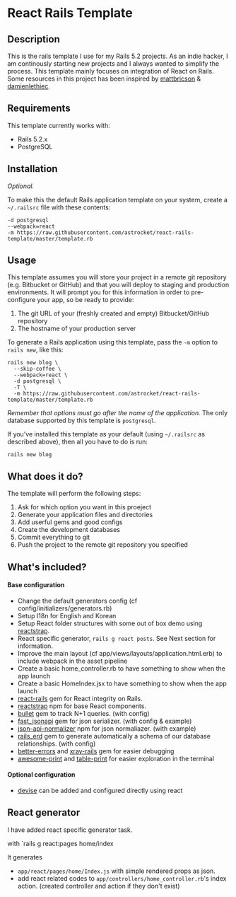 # React Rails Template

## Description
This is the rails template I use for my Rails 5.2 projects.
As an indie hacker, I am continously starting new projects and I always wanted to simplify the process.
This template mainly focuses on integration of React on Rails.
Some resources in this project has been inspired by [mattbricson][] & [damienlethiec][].

## Requirements

This template currently works with:

* Rails 5.2.x
* PostgreSQL

## Installation

*Optional.*

To make this the default Rails application template on your system, create a `~/.railsrc` file with these contents:

```
-d postgresql
--webpack=react
-m https://raw.githubusercontent.com/astrocket/react-rails-template/master/template.rb
```

## Usage

This template assumes you will store your project in a remote git repository (e.g. Bitbucket or GitHub) and that you will deploy to staging and production environments. It will prompt you for this information in order to pre-configure your app, so be ready to provide:

1. The git URL of your (freshly created and empty) Bitbucket/GitHub repository
2. The hostname of your production server

To generate a Rails application using this template, pass the `-m` option to `rails new`, like this:

```
rails new blog \
  --skip-coffee \
  --webpack=react \
  -d postgresql \
  -T \
  -m https://raw.githubusercontent.com/astrocket/react-rails-template/master/template.rb
```

*Remember that options must go after the name of the application.* The only database supported by this template is `postgresql`.

If you’ve installed this template as your default (using `~/.railsrc` as described above), then all you have to do is run:

```
rails new blog
```

## What does it do?

The template will perform the following steps:

1. Ask for which option you want in this proeject
2. Generate your application files and directories
3. Add userful gems and good configs
4. Create the development databases
5. Commit everything to git
6. Push the project to the remote git repository you specified

## What's included?

#### Base configuration

* Change the default generators config (cf config/initializers/generators.rb)
* Setup I18n for English and Korean
* Setup React folder structures with some out of box demo using [reactstrap][].
* React specific generator, `rails g react posts`. See Next section for information.
* Improve the main layout (cf app/views/layouts/application.html.erb) to include webpack in the asset pipeline
* Create a basic home_controller.rb to have something to show when the app launch
* Create a basic HomeIndex.jsx to have something to show when the app launch
* [react-rails][] gem for React integrity on Rails.
* [reactstrap][] npm for base React components.
* [bullet][] gem to track N+1 queries. (with config)
* [fast_jsonapi][] gem for json serializer. (with config & example)
* [json-api-normalizer][] npm for json normaliazer. (with example)
* [rails_erd][] gem to generate automatically a schema of our database relationships. (with config)
* [better-errors][] and [xray-rails][] gem for easier debugging
* [awesome-print][] and [table-print][] for easier exploration in the terminal

#### Optional configuration

* [devise][] can be added and configured directly using react

## React generator

I have added react specific generator task.

with `rails g react:pages home/index

It generates

* `app/react/pages/home/Index.js` with simple rendered props as json.
* add react related codes to `app/controllers/home_controller.rb`'s index action. (created controller and action if they don't exist)

[mattbricson]: https://github.com/mattbrictson/rails-template
[damienlethiec]: https://github.com/damienlethiec/modern-rails-template
[react-rails]: https://github.com/reactjs/react-rails
[reactstrap]: https://github.com/reactstrap/reactstrap
[bullet]: https://github.com/flyerhzm/bullet
[fast_jsonapi]: https://github.com/Netflix/fast_jsonapi
[json-api-normalizer]: https://github.com/yury-dymov/json-api-normalizer
[rails_erd]: https://github.com/voormedia/rails-erd
[better-errors]: https://github.com/charliesome/better_errors
[xray-rails]: https://github.com/brentd/xray-rails
[awesome-print]: https://github.com/michaeldv/awesome_print
[table-print]: https://github.com/arches/table_print
[devise]: https://github.com/plataformatec/devise
